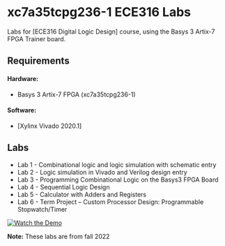 # xc7a35tcpg236-1 ECE316 Labs

Labs for [ECE316 Digital Logic Design] course, using the Basys 3 Artix-7 FPGA Trainer board.

## Requirements

  #### Hardware:
  - Basys 3 Artix-7 FPGA (xc7a35tcpg236-1)

  #### Software:
  - [Xylinx Vivado 2020.1]

## Labs

- Lab 1 - Combinational logic and logic simulation with schematic entry
- Lab 2 - Logic simulation in Vivado and Verilog design entry
- Lab 3 - Programming Combinational Logic on the Basys3 FPGA Board
- Lab 4 - Sequential Logic Design
- Lab 5 - Calculator with Adders and Registers
- Lab 6 - Term Project – Custom Processor Design: Programmable Stopwatch/Timer


[![Watch the Demo](https://img.youtube.com/vi/T-D1KVIuvjA/default.jpg)](https://youtu.be/T-D1KVIuvjA)



  **Note:** These labs are from fall 2022
